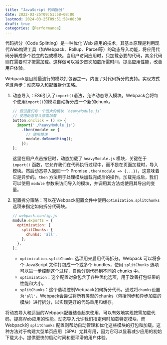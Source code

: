 ```yaml
---
title: "JavaScript 代码拆分"
date: 2022-03-25T09:51:58+08:00
lastmod: 2024-03-25T09:51:58+08:00
draft: true
categories: [Performance]
---
```


代码拆分（Code Splitting）是一种优化 Web 应用的技术，其基本原理是利用现代Web构建工具（如Webpack、Rollup、Parcel等）的动态导入功能，将应用代码分解成多个独立的包或模块。当用户访问应用时，只加载必要的代码，其余代码则在需要时才按需加载。这样做可以减少首次加载所需时间，提高应用性能，改善用户体验。

Webpack是目前最流行的模块打包器之一，内置了对代码拆分的支持。实现方式包含两步：动态导入和配置拆分策略。

1. 动态导入：ES6引入了`import()`语法，允许动态导入模块。Webpack会将每个使用`import()`的模块自动拆分成一个新的chunk。

   ```js
   // 假设我们有一个很大的模块 `heavyModule.js`
   // 使用动态导入按需加载
   button.onclick = () => {
     import('./heavyModule.js')
       .then(module => {
         // 使用模块
         module.doSomething();
       });
   };
   ```

   这里在用户点击按钮时，动态加载了 `heavyModule.js` 模块，关键在于 `import()` 函数，它允许我们在代码执行过程中，而不是在页面加载时，导入模块。然后动态导入返回一个 Promise `.then(module => {...})`，这意味着它是异步的。`then` 方法用于处理模块加载完成后的操作。加载完成后，我们可以使用 `module` 参数来访问导入的模块，并调用其方法或使用其导出的变量。

2. 配置拆分策略：可以在Webpack配置文件中使用`optimization.splitChunks`选项来指定如何拆分代码块。

   ```js
   // webpack.config.js
   module.exports = {
     optimization: {
       splitChunks: {
         chunks: 'all',
       },
     },
   };
   ```

   - `optimization.splitChunks` 选项用来启用代码拆分。Webpack 可以将多个 JavaScript 文件打包成一个或多个 bundles，使用 `splitChunks` 选项可以进一步控制这个过程，自动分割代码到不同的 chunks 中。
   - `optimization`：这个配置对象包含了各种优化选项，用于改善打包结果的性能和大小。
   - `splitChunks`：这个选项控制Webpack如何拆分代码。通过将`chunks`设置为`'all'`，Webpack会尝试将所有类型的chunks（包括同步和异步加载的模块）进行拆分，以实现更好的代码重用和缓存。

将动态导入和适当的Webpack配置结合起来使用，可以有效地实现按需加载代码，提高Web应用的性能。动态导入允许我们指定何时加载特定模块，而Webpack的 `splitChunks` 配置则帮助自动管理和优化这些模块的打包和加载。这种方法对于构建大型单页应用（SPA）尤其有用，因为它可以显著减少应用的初始下载大小，提供更快的启动时间和更平滑的用户体验。
